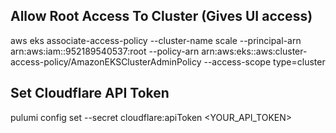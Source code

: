 ## Allow Root Access To Cluster (Gives UI access)
aws eks associate-access-policy --cluster-name scale --principal-arn arn:aws:iam::952189540537:root --policy-arn arn:aws:eks::aws:cluster-access-policy/AmazonEKSClusterAdminPolicy --access-scope type=cluster

## Set Cloudflare API Token
pulumi config set --secret cloudflare:apiToken <YOUR_API_TOKEN>